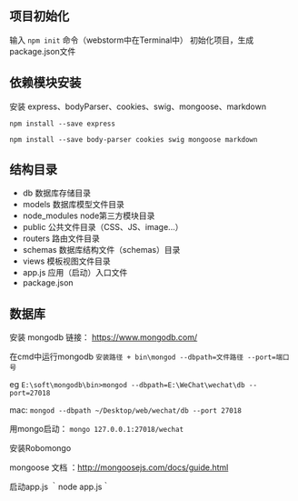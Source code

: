 
## 项目初始化 ##
输入 `npm init` 命令（webstorm中在Terminal中） 初始化项目，生成package.json文件

## 依赖模块安装

安装 express、bodyParser、cookies、swig、mongoose、markdown

```
npm install --save express

npm install --save body-parser cookies swig mongoose markdown
```

## 结构目录
* db                数据库存储目录
* models            数据库模型文件目录
* node_modules      node第三方模块目录
* public            公共文件目录（CSS、JS、image...）
* routers           路由文件目录
* schemas           数据库结构文件（schemas）目录
* views             模板视图文件目录
* app.js            应用（启动）入口文件
* package.json


## 数据库

安装 mongodb  链接： https://www.mongodb.com/

在cmd中运行mongodb 
` 安装路径 + bin\mongod --dbpath=文件路径 --port=端口号 `

eg ` E:\soft\mongodb\bin>mongod --dbpath=E:\WeChat\wechat\db --port=27018 `


mac: 
`mongod --dbpath ~/Desktop/web/wechat/db --port 27018`

用mongo启动： `mongo 127.0.0.1:27018/wechat`


安装Robomongo 

mongoose 文档 ：http://mongoosejs.com/docs/guide.html


启动app.js 
｀node app.js｀
